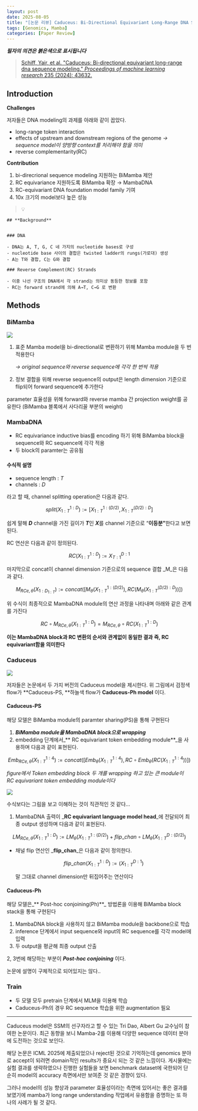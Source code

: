 ```yaml
---
layout: post
date: 2025-08-05
title: "[논문 리뷰] Caduceus: Bi-Directional Equivariant Long-Range DNA Sequence Modeling"
tags: [Genomics, Mamba]
categories: [Paper Review]
---
```


<span class="notion-red">_**필자의 의견은 붉은색으로 표시됩니다**_</span>


> [Schiff, Yair, et al. "Caduceus: Bi-directional equivariant long-range dna sequence modeling." ](https://pmc.ncbi.nlm.nih.gov/articles/PMC12189541/)[_Proceedings of machine learning research_](https://pmc.ncbi.nlm.nih.gov/articles/PMC12189541/)[ 235 (2024): 43632.](https://pmc.ncbi.nlm.nih.gov/articles/PMC12189541/)



## Introduction


**Challenges**


저자들은 DNA modeling의 과제를 아래와 같이 꼽았다.

- long-range token interaction
- effects of upstream and downstream regions of the genome 
_→ sequence model이 양방향 context를 처리해야 함을 의미_
- reverse complementarity(RC)

**Contribution**

1. bi-direcrional sequence modeling 지원하는 BiMamba 제안
1. RC equivariance 지원하도록 BiMamba 확장 → MambaDNA
1. RC-equivariant DNA foundation model family 기여
1. 10x 크기의 model보다 높은 성능

> 💡 


	## **Background**


	### DNA

	- DNA는 A, T, G, C 네 가지의 nucleotide bases로 구성
	- nucleotide base 사이의 결합은 twisted ladder의 rungs(가로대) 생성
	- A는 T와 결합, C는 G와 결합

	### Reverse Complement(RC) Strands

	- 이중 나선 구조의 DNA에서 각 strand는 의미상 동등한 정보를 포함
	- RC는 forward strand에 의해 A→T, C→G 로 변환


## Methods



### BiMamba


![](https://prod-files-secure.s3.us-west-2.amazonaws.com/542b861c-36a8-4051-84e5-8804b6728dba/2c247d59-7815-4980-99f0-8f0d21f445a7/image.png?X-Amz-Algorithm=AWS4-HMAC-SHA256&X-Amz-Content-Sha256=UNSIGNED-PAYLOAD&X-Amz-Credential=ASIAZI2LB466VGJIOPL6%2F20250829%2Fus-west-2%2Fs3%2Faws4_request&X-Amz-Date=20250829T061303Z&X-Amz-Expires=3600&X-Amz-Security-Token=IQoJb3JpZ2luX2VjEF0aCXVzLXdlc3QtMiJHMEUCIDbwPnmQXILA2%2BbwdIyYTUyS7cy6r5B5uMM4OcuP1rhiAiEAuLmEqKG8I5tg7RxEStYarEYCiVysLht95zTG0jAKpbkqiAQItv%2F%2F%2F%2F%2F%2F%2F%2F%2F%2FARAAGgw2Mzc0MjMxODM4MDUiDEI0j1%2F2nBhzzKOWTCrcAyBNpHS57oyZ4jPiixFcZH000mwbXQMNMeveyQNl396ULcaiH6QVIyoFP9Kv2KGTPwv1KllYCB7T%2BWUzcrO7QWT7JchbfVhUPUDv57nfcZz0rI6PxAL4Q0yBT%2F3apkkW8eT1QpaC7OSyIku%2Fgx7jOQMI8otT739WLkNSWN9xVnScLUOVv3m2yOoHMBTy%2BW9VI7zXCHYZ%2FAavh72d8dZZCEGuwbirw9cAstrTwnGMd%2FQCD7pJSLqNuYaqwCYoU3HSM7CTBBlsp4QmraIqwDx3ZfkSpjutyK0B1OXag79Q4hU%2FkMVEFJbMq9Ub9TlTXdJHNZkHBY8YMuH5z3HScyf4ujBNLrNEZyCZCbwD%2FCMjv797qvcBXRkvZc8GxDRaOJoIt%2BrU3RVIjVVJDSqdcT%2FsE5Sb96avlqdDQdVx2nS3gEISnZUoi9Z1UbL7T%2FA%2FXOcl2XSmV0AZLGMgGZGjbeJwQl5gfqNFmUahfXloQtq7xEP%2FPzTk%2Bsz9sCfqWpFeAWGCuukzsrKIu9A%2Bilv%2FVA2J03kchO2LKVOAZ7Pw933caBkDFn1%2FUszHSiRV428MTqw1LmR7rEqzR59OvJagsGKBq2o0CGjI4YTWRM%2FcNRDQd%2B2As4ihPbGPiONYZ3s8MKTnxMUGOqUBq41%2Fft5osxh%2FtQZKQvWgZMLD5YDn98BJJUwnV3mVvlpvS3Q7a7ifqnkfzKM1eHpZZLdAnsunGNHclkoe0npYfWTsUAqOtHcWIPb4a10oXOyYjTnomcWKD6Qg3ZRGBfx1YCjkJzNFLQg%2FZlfzfk2ZKsl8C%2B38qZ%2BOXiP4nvtSNGMQ1nMN5sUxxnDcsmIOLCIRQRTxRTAdAMPkWbf2S8vQ0%2Brk4wew&X-Amz-Signature=2746df7ab9dc0c112564436e6df42770d201d851f1af1a64d220301e60920a85&X-Amz-SignedHeaders=host&x-amz-checksum-mode=ENABLED&x-id=GetObject)

1. 표준 Mamba model을 bi-directional로 변환하기 위해 Mamba module을 두 번 적용한다

	_→ original sequence와 reverse sequence에 각각 한 번씩 적용_

1. 정보 결합을 위해 reverse sequence의 output은 length dimension 기준으로 flip되어 forward sequence에 추가한다

parameter 효율성을 위해 forward와 reverse mamba 간 projection weight를 공유한다 (BiMamba 블록에서 사다리꼴 부분의 weight)



### MambaDNA

- RC equivariance inductive bias를 encoding 하기 위해 BiMamba block을 sequence와 RC sequence에 각각 적용
- 두 block의 paramter는 공유됨


#### 수식적 설명

- sequence length : _T_
- channels : _D_

라고 할 때,  channel splitting operation은 다음과 같다.


$$
split(X^{1:D}_{1:T}):=[X^{1:(D/2)}_{1:T},X^{(D/2):D}_{1:T}]
$$


<span class="notion-red">쉽게 말해 </span><span class="notion-red">_**D**_</span><span class="notion-red"> channel을 가진 길이가 </span><span class="notion-red">_**T**_</span><span class="notion-red">인 </span><span class="notion-red">_**X**_</span><span class="notion-red">를 channel 기준으로 “</span><span class="notion-red">**이등분”**</span><span class="notion-red">한다고 보면 된다.</span>


RC 연산은 다음과 같이 정의된다.


$$
RC(X^{1:D}_{1:T}):=X^{D:1}_{T:1}
$$


마지막으로 concat이 channel dimension 기준으로의 sequence 결합 _M_은 다음과 같다.


$$
M_{RCe,\theta}(X_{1:D_{1:T}}):=concat([M_{\theta}(X^{1:(D/2)}_{1:T}),RC(M_{\theta}(X^{(D/2):D}_{1:T}))])
$$


위 수식이 최종적으로 MambaDNA module의 연산 과정을 나타내며 아래와 같은 관계를 가진다


$$
RC\circ M_{RCe,\theta}(X^{1:D}_{1:T}) = M_{RCe,\theta} \circ RC(X^{1:D}_{1:T})
$$


**이는 MambaDNA block과 RC 변환의 순서와 관계없이 동일한 결과 즉, RC equivariant함을 의미한다**



### Caduceus


![](https://prod-files-secure.s3.us-west-2.amazonaws.com/542b861c-36a8-4051-84e5-8804b6728dba/f94a60d7-8145-473b-aef9-7c68d3ec604a/image.png?X-Amz-Algorithm=AWS4-HMAC-SHA256&X-Amz-Content-Sha256=UNSIGNED-PAYLOAD&X-Amz-Credential=ASIAZI2LB466VGJIOPL6%2F20250829%2Fus-west-2%2Fs3%2Faws4_request&X-Amz-Date=20250829T061303Z&X-Amz-Expires=3600&X-Amz-Security-Token=IQoJb3JpZ2luX2VjEF0aCXVzLXdlc3QtMiJHMEUCIDbwPnmQXILA2%2BbwdIyYTUyS7cy6r5B5uMM4OcuP1rhiAiEAuLmEqKG8I5tg7RxEStYarEYCiVysLht95zTG0jAKpbkqiAQItv%2F%2F%2F%2F%2F%2F%2F%2F%2F%2FARAAGgw2Mzc0MjMxODM4MDUiDEI0j1%2F2nBhzzKOWTCrcAyBNpHS57oyZ4jPiixFcZH000mwbXQMNMeveyQNl396ULcaiH6QVIyoFP9Kv2KGTPwv1KllYCB7T%2BWUzcrO7QWT7JchbfVhUPUDv57nfcZz0rI6PxAL4Q0yBT%2F3apkkW8eT1QpaC7OSyIku%2Fgx7jOQMI8otT739WLkNSWN9xVnScLUOVv3m2yOoHMBTy%2BW9VI7zXCHYZ%2FAavh72d8dZZCEGuwbirw9cAstrTwnGMd%2FQCD7pJSLqNuYaqwCYoU3HSM7CTBBlsp4QmraIqwDx3ZfkSpjutyK0B1OXag79Q4hU%2FkMVEFJbMq9Ub9TlTXdJHNZkHBY8YMuH5z3HScyf4ujBNLrNEZyCZCbwD%2FCMjv797qvcBXRkvZc8GxDRaOJoIt%2BrU3RVIjVVJDSqdcT%2FsE5Sb96avlqdDQdVx2nS3gEISnZUoi9Z1UbL7T%2FA%2FXOcl2XSmV0AZLGMgGZGjbeJwQl5gfqNFmUahfXloQtq7xEP%2FPzTk%2Bsz9sCfqWpFeAWGCuukzsrKIu9A%2Bilv%2FVA2J03kchO2LKVOAZ7Pw933caBkDFn1%2FUszHSiRV428MTqw1LmR7rEqzR59OvJagsGKBq2o0CGjI4YTWRM%2FcNRDQd%2B2As4ihPbGPiONYZ3s8MKTnxMUGOqUBq41%2Fft5osxh%2FtQZKQvWgZMLD5YDn98BJJUwnV3mVvlpvS3Q7a7ifqnkfzKM1eHpZZLdAnsunGNHclkoe0npYfWTsUAqOtHcWIPb4a10oXOyYjTnomcWKD6Qg3ZRGBfx1YCjkJzNFLQg%2FZlfzfk2ZKsl8C%2B38qZ%2BOXiP4nvtSNGMQ1nMN5sUxxnDcsmIOLCIRQRTxRTAdAMPkWbf2S8vQ0%2Brk4wew&X-Amz-Signature=c11baef0c55d2d45ebbc71817bc5952042898f399ac273300d191e0e2fc2c78d&X-Amz-SignedHeaders=host&x-amz-checksum-mode=ENABLED&x-id=GetObject)


저자들은 논문에서 두 가지 버전의 Caduceus model을 제시한다. 위 그림에서 검정색 flow가 **Caduceus-PS, **하늘색 flow가 **Caduceus-Ph model** 이다.



#### Caduceus-PS


해당 모델은 BiMamba module의 paramter sharing(PS)을 통해 구현된다

1. _**BiMamba module을 MambaDNA block으로 wrapping**_
1. embedding 단계에서_** RC equivariant token embedding module**_을 사용하며 다음과 같이 표현된다.

$$
Emb_{RCe,\theta}(X^{1:4}_{1:T}):=concat([Emb_{\theta}(X^{1:4}_{1:T}),RC \circ Emb_{\theta}(RC(X^{1:4}_{1:T}))])
$$


_figure에서 Token embedding block 두 개를 wrapping 하고 있는 큰 module이 RC equivariant token embedding module이다_


![](https://prod-files-secure.s3.us-west-2.amazonaws.com/542b861c-36a8-4051-84e5-8804b6728dba/b175e4da-71eb-4e91-8c23-a06dabe673c9/image.png?X-Amz-Algorithm=AWS4-HMAC-SHA256&X-Amz-Content-Sha256=UNSIGNED-PAYLOAD&X-Amz-Credential=ASIAZI2LB466VGJIOPL6%2F20250829%2Fus-west-2%2Fs3%2Faws4_request&X-Amz-Date=20250829T061303Z&X-Amz-Expires=3600&X-Amz-Security-Token=IQoJb3JpZ2luX2VjEF0aCXVzLXdlc3QtMiJHMEUCIDbwPnmQXILA2%2BbwdIyYTUyS7cy6r5B5uMM4OcuP1rhiAiEAuLmEqKG8I5tg7RxEStYarEYCiVysLht95zTG0jAKpbkqiAQItv%2F%2F%2F%2F%2F%2F%2F%2F%2F%2FARAAGgw2Mzc0MjMxODM4MDUiDEI0j1%2F2nBhzzKOWTCrcAyBNpHS57oyZ4jPiixFcZH000mwbXQMNMeveyQNl396ULcaiH6QVIyoFP9Kv2KGTPwv1KllYCB7T%2BWUzcrO7QWT7JchbfVhUPUDv57nfcZz0rI6PxAL4Q0yBT%2F3apkkW8eT1QpaC7OSyIku%2Fgx7jOQMI8otT739WLkNSWN9xVnScLUOVv3m2yOoHMBTy%2BW9VI7zXCHYZ%2FAavh72d8dZZCEGuwbirw9cAstrTwnGMd%2FQCD7pJSLqNuYaqwCYoU3HSM7CTBBlsp4QmraIqwDx3ZfkSpjutyK0B1OXag79Q4hU%2FkMVEFJbMq9Ub9TlTXdJHNZkHBY8YMuH5z3HScyf4ujBNLrNEZyCZCbwD%2FCMjv797qvcBXRkvZc8GxDRaOJoIt%2BrU3RVIjVVJDSqdcT%2FsE5Sb96avlqdDQdVx2nS3gEISnZUoi9Z1UbL7T%2FA%2FXOcl2XSmV0AZLGMgGZGjbeJwQl5gfqNFmUahfXloQtq7xEP%2FPzTk%2Bsz9sCfqWpFeAWGCuukzsrKIu9A%2Bilv%2FVA2J03kchO2LKVOAZ7Pw933caBkDFn1%2FUszHSiRV428MTqw1LmR7rEqzR59OvJagsGKBq2o0CGjI4YTWRM%2FcNRDQd%2B2As4ihPbGPiONYZ3s8MKTnxMUGOqUBq41%2Fft5osxh%2FtQZKQvWgZMLD5YDn98BJJUwnV3mVvlpvS3Q7a7ifqnkfzKM1eHpZZLdAnsunGNHclkoe0npYfWTsUAqOtHcWIPb4a10oXOyYjTnomcWKD6Qg3ZRGBfx1YCjkJzNFLQg%2FZlfzfk2ZKsl8C%2B38qZ%2BOXiP4nvtSNGMQ1nMN5sUxxnDcsmIOLCIRQRTxRTAdAMPkWbf2S8vQ0%2Brk4wew&X-Amz-Signature=e3a516083df64719880a70ef46d0fec632e0cf29de85d991776bfe380eec5a38&X-Amz-SignedHeaders=host&x-amz-checksum-mode=ENABLED&x-id=GetObject)


<span class="notion-red">수식보다는 그림을 보고 이해하는 것이 직관적인 것 같다…</span>

1. MambaDNA 출력이 _**RC equivariant language model head**_에 전달되어 최종 output 생성하며 다음과 같이 표현된다.

$$
LM_{RCe,\theta}(X^{1:D}_{1:T}):= LM_{\theta}(X^{1:(D/2)}_{1:T})+flip\_chan\circ LM_{\theta}(X^{D:(D/2)}_{1:T})
$$

- 채널 flip 연산인 _**flip\_chan**_은 다음과 같이 정의한다.

	$$
	flip\_chan(X^{1:D}_{1:T}):=(X^{D:1}_{1:T})
	$$


	말 그대로 channel dimension만 뒤집어주는 연산이다



#### Caduceus-Ph


해당 모델은_** Post-hoc conjoining(Ph)**_ 방법론을 이용해 BiMamba block stack을 통해 구현된다

1. MambaDNA block을 사용하지 않고 BiMamba module을 backbone으로 학습
1. inference 단계에서 input sequence와 input의 RC sequence를 각각 model에 입력
1. 두 output을 평균해 최종 output 산출

2, 3번에 해당하는 부분이 _**Post-hoc conjoining**_ 이다.


<span class="notion-red">논문에 설명이 구체적으로 되어있지는 않다..</span>



### Train

- 두 모델 모두 pretrain 단계에서 MLM을 이용해 학습
- Caduceus-Ph의 경우 RC sequence 학습을 위한 augmentation 필요

---


<span class="notion-red">Caduceus model은 SSM의 선구자라고 할 수 있는 Tri Dao, Albert Gu 교수님이 참여한 논문이다. 최근 동향을 보니 Mamba-2를 이용해 다양한 sequence 데이터 분야에 도전하는 것으로 보인다.</span>


<span class="notion-red">해당 논문은 ICML 2025에 제출되었으나 reject된 것으로 기억하는데 genomics 분야로 accept이 되려면 domain적인 results가 중요시 되는 것 같은 느낌이다. 게시물에는 실험 결과를 생략하였으나 진행한 실험들을 보면 benchmark dataset에 국한되어 단순히 model의 accuracy 측면에서만 보여준 것 같은 경향이 있다.</span>


<span class="notion-red">그러나 model의 성능 향상과 parameter 효율성이라는 측면에 있어서는 좋은 결과를 보였기에 mamba가 long range understanding 작업에서 유용함을 증명하는 또 하나의 사례가 될 것 같다.</span>


